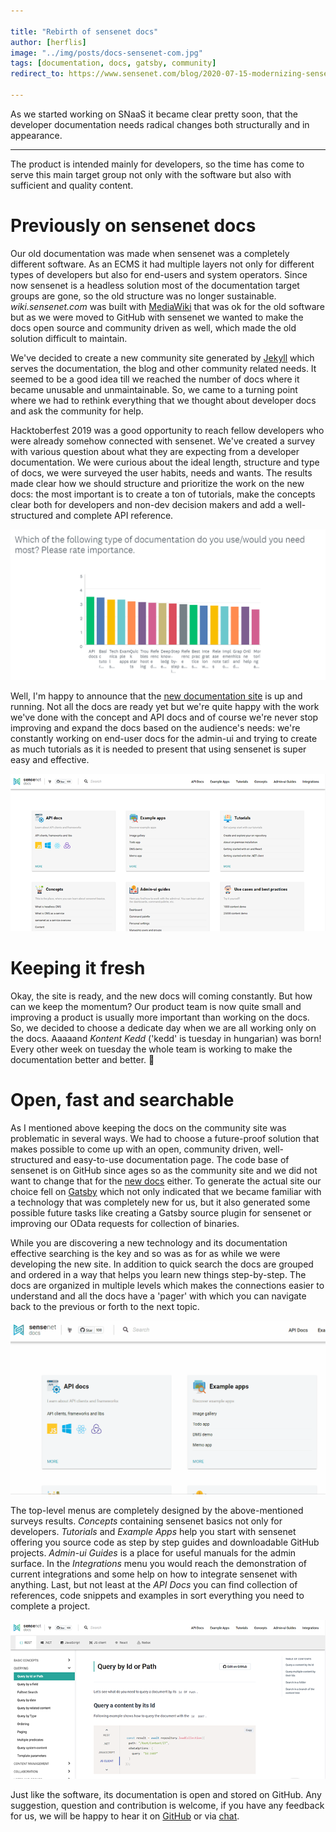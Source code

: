 ```yaml
---

title: "Rebirth of sensenet docs"
author: [herflis]
image: "../img/posts/docs-sensenet-com.jpg"
tags: [documentation, docs, gatsby, community]
redirect_to: https://www.sensenet.com/blog/2020-07-15-modernizing-sensenet-docs

---
```


As we started working on SNaaS it became clear pretty soon, that the developer documentation needs radical changes both structurally and in appearance. 

---
The product is intended mainly for developers, so the time has come to serve this main target group not only with the software but also with sufficient and quality content.

# Previously on sensenet docs

Our old documentation was made when sensenet was a completely different software. As an ECMS it had multiple layers not only for different types of developers but also for end-users and system operators. Since now sensenet is a headless solution most of the documentation target groups are gone, so the old structure was no longer sustainable. *wiki.sensenet.com* was built with [MediaWiki](https://www.mediawiki.org/wiki/MediaWiki) that was ok for the old software but as we were moved to GitHub with sensenet we wanted to make the docs open source and community driven as well, which made the old solution difficult to maintain.

We've decided to create a new community site generated by [Jekyll](https://jekyllrb.com/) which serves the documentation, the blog and other community related needs. It seemed to be a good idea till we reached the number of docs where it became unusable and unmaintainable. So, we came to a turning point where we had to rethink everything that we thought about developer docs and ask the community for help.

Hacktoberfest 2019 was a good opportunity to reach fellow developers who were already somehow connected with sensenet. We've created a survey with various question about what they are expecting from a developer documentation. We were curious about the ideal length, structure and type of docs, we were surveyed the user habits, needs and wants. The results made clear how we should structure and prioritize the work on the new docs: the most important is to create a ton of tutorials, make the concepts clear both for developers and non-dev decision makers and add a well-structured and complete API reference.

<p align="center">
<img alt="Survey results" src="/img/posts/docs/survey.png">
</p>


Well, I'm happy to announce that the [new documentation site](https://docs.sensenet.com) is up and running. Not all the docs are ready yet but we're quite happy with the work we've done with the concept and API docs and of course we're never stop improving and expand the docs based on the audience's needs: we're constantly working on end-user docs for the admin-ui and trying to create as much tutorials as it is needed to present that using sensenet is super easy and effective.

<p align="center">
<img alt="docs.sensenet.com mainpage" src="/img/posts/docs/mainpage.png">
</p>

# Keeping it fresh 

Okay, the site is ready, and the new docs will coming constantly. But how can we keep the momentum? Our product team is now quite small and improving a product is usually more important than working on the docs. So, we decided to choose a dedicate day when we are all working only on the docs. Aaaaand *Kontent Kedd* ('kedd' is tuesday in hungarian) was born! Every other week on tuesday the whole team is working to make the documentation better and better. 💚

# Open, fast and searchable

As I mentioned above keeping the docs on the community site was problematic in several ways. We had to choose a future-proof solution that makes possible to come up with an open, community driven, well-structured and easy-to-use documentation page. The code base of sensenet is on GitHub since ages so as the community site and we did not want to change that for the [new docs](https://github.com/SenseNet/docs.sensenet.com) either. To generate the actual site our choice fell on [Gatsby](https://www.gatsbyjs.org/) which not only indicated that we became familiar with a technology that was completely new for us, but it also generated some possible future tasks like creating a Gatsby source plugin for sensenet or improving our OData requests for collection of binaries.

While you are discovering a new technology and its documentation effective searching is the key and so was as for as while we were developing the new site. In addition to quick search the docs are grouped and ordered in a way that helps you learn new things step-by-step. The docs are organized in multiple levels which makes the connections easier to understand and all the docs have a 'pager' with which you can navigate back to the previous or forth to the next topic.

<p align="center">
<img alt="search in docs.sensenet.com" src="/img/posts/docs/search.gif">
</p>

The top-level menus are completely designed by the above-mentioned surveys results. *Concepts* containing sensenet basics not only for developers. *Tutorials* and *Example Apps* help you start with sensenet offering you source code as step by step guides and downloadable GitHub projects. *Admin-ui Guides* is a place for useful manuals for the admin surface. In the *Integrations* menu you would reach the demonstration of current integrations and some help on how to integrate sensenet with anything. Last, but not least at the *API Docs* you can find collection of references, code snippets and examples in sort everything you need to complete a project.

<p align="center">
<img alt="docs.sensenet.com API Docs" src="/img/posts/docs/api-docs.png">
</p>

Just like the software, its documentation is open and stored on GitHub. Any suggestion, question and contribution is welcome, if you have any feedback for us, we will be happy to hear it on [GitHub](https://github.com/SenseNet/docs.sensenet.com) or via [chat](https://gitter.im/SenseNet/sensenet).
